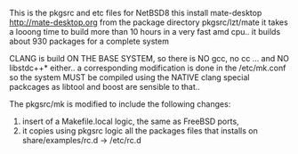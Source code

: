 This is the pkgsrc and etc files for NetBSD8 this install mate-desktop http://mate-desktop.org
from the package directory pkgsrc/lzt/mate it takes a looong time to build  more than 10 hours
in a very fast amd cpu.. it builds about 930 packages for a complete system

CLANG is build ON THE BASE SYSTEM, so there is NO gcc, no cc ... and NO libstdc++* either..
a corresponding modification is done in the /etc/mk.conf so the system MUST be compiled using the NATIVE clang
special packcages as libtool and boost are sensible to that.. 

The pkgsrc/mk is modified to include the following changes:
1) insert of a Makefile.local logic, the same as FreeBSD ports, 
2) it copies using pkgsrc logic all the packages files that installs on share/examples/rc.d -> /etc/rc.d

